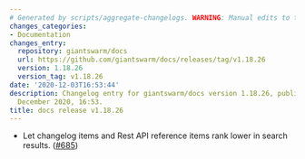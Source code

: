 ```yaml
---
# Generated by scripts/aggregate-changelogs. WARNING: Manual edits to this files will be overwritten.
changes_categories:
- Documentation
changes_entry:
  repository: giantswarm/docs
  url: https://github.com/giantswarm/docs/releases/tag/v1.18.26
  version: 1.18.26
  version_tag: v1.18.26
date: '2020-12-03T16:53:44'
description: Changelog entry for giantswarm/docs version 1.18.26, published on 03
  December 2020, 16:53.
title: docs release v1.18.26
---
```


- Let changelog items and Rest API reference items rank lower in search results. ([#685](https://github.com/giantswarm/docs/pull/685))
